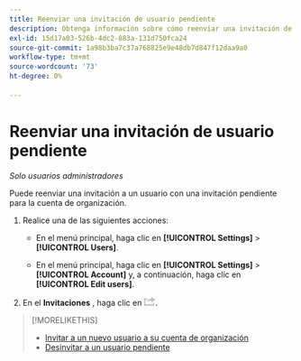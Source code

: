 ```yaml
---
title: Reenviar una invitación de usuario pendiente
description: Obtenga información sobre cómo reenviar una invitación de usuario pendiente.
exl-id: 15d17a03-526b-4dc2-883a-131d750fca24
source-git-commit: 1a98b3ba7c37a768825e9e48db7d847f12daa9a0
workflow-type: tm+mt
source-wordcount: '73'
ht-degree: 0%

---
```


# Reenviar una invitación de usuario pendiente

*Solo usuarios administradores*

Puede reenviar una invitación a un usuario con una invitación pendiente para la cuenta de organización.

1. Realice una de las siguientes acciones:

   * En el menú principal, haga clic en **[!UICONTROL Settings]** > **[!UICONTROL Users]**.

   * En el menú principal, haga clic en **[!UICONTROL Settings]** > **[!UICONTROL Account]** y, a continuación, haga clic en **[!UICONTROL Edit users]**.

1. En el **Invitaciones** , haga clic en ![Volver a enviar](/help/dsp/assets/resend.png).

>[!MORELIKETHIS]
>
>* [Invitar a un nuevo usuario a su cuenta de organización](user-invite.md)
>* [Desinvitar a un usuario pendiente](user-uninvite.md)


<!-- >* [Edit User Permissions or Delete a User](user-edit.md) -->
